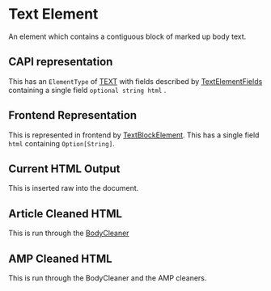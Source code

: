 # Text Element

An element which contains a contiguous block of marked up body text.

## CAPI representation

This has an `ElementType` of [TEXT](https://github.com/guardian/content-api-models/blob/master/models/src/main/thrift/content/v1.thrift#L45) with fields described by [TextElementFields](https://github.com/guardian/content-api-models/blob/master/models/src/main/thrift/content/v1.thrift#L377) containing a single field `optional string html` .

## Frontend Representation

This is represented in frontend by [TextBlockElement](https://github.com/guardian/frontend/blob/9a2e342437858c621b39eda3ea459e893770af93/common/app/model/liveblog/BlockElement.scala#L9). This has a single field `html` containing `Option[String]`.

## Current HTML Output

This is inserted raw into the document.

## Article Cleaned HTML

This is run through the [BodyCleaner](https://github.com/guardian/frontend/blob/ffe63354bb03cc2628ad15d65c4294e9c97e52d1/article/app/views/package.scala#L39)

## AMP Cleaned HTML

This is run through the BodyCleaner and the AMP cleaners.
